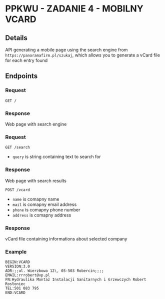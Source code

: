 # PPKWU - ZADANIE 4 - MOBILNY VCARD

## Details

API generating a mobile page using the search engine from `https://panoramafirm.pl/szukaj`, which allows you to generate a vCard file for each entry found

## Endpoints

### Request

`GET /`

### Response

Web page with search engine

### Request

`GET /search`

- `query` is string containing text to search for

### Response

Web page with search results

`POST /vcard`

- `name` is comapny name
- `mail` is comapny email address
- `phone` is comapny phone number
- `address` is comapny address

### Response

vCard file containing informations about selected company

### Example

```
BEGIN:VCARD
VERSION:3.0
ADR:;;ul. Wierzbowa 12\, 05-503 Robercin;;;;
EMAIL:rrrobert@vp.pl
FN:Hydraulika Montaż Instalacji Sanitarnych i Grzewczych Robert Rosłoniec
TEL:501 083 795
END:VCARD
```
